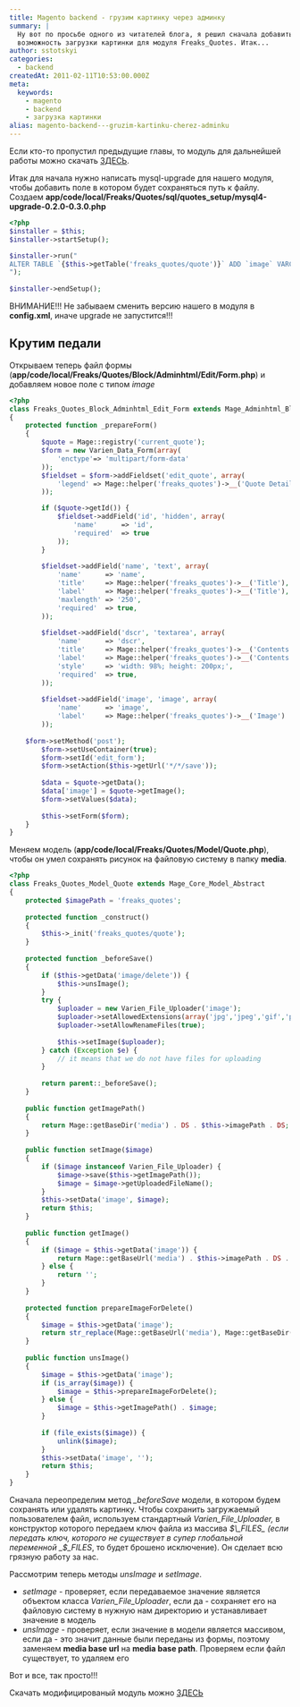```yaml
---
title: Magento backend - грузим картинку через админку
summary: |
  Ну вот по просьбе одного из читателей блога, я решил сначала добавить
  возможность загрузки картинки для модуля Freaks_Quotes. Итак...
author: sstotskyi
categories:
  - backend
createdAt: 2011-02-11T10:53:00.000Z
meta:
  keywords:
    - magento
    - backend
    - загрузка картинки
alias: magento-backend---gruzim-kartinku-cherez-adminku
---
```


Если кто-то пропустил предыдущие главы, то модуль для дальнейшей работы можно скачать [ЗДЕСЬ](./Freak_Quotes_All.zip).

Итак для начала нужно написать mysql-upgrade для нашего модуля, чтобы добавить поле в котором будет сохраняться путь к файлу. Создаем **app/code/local/Freaks/Quotes/sql/quotes\_setup/mysql4-upgrade-0.2.0-0.3.0.php**

```php
<?php
$installer = $this;
$installer->startSetup();

$installer->run("
ALTER TABLE `{$this->getTable('freaks_quotes/quote')}` ADD `image` VARCHAR( 255 ) NOT NULL
");
 
$installer->endSetup();
```

ВНИМАНИЕ!!! Не забываем сменить версию нашего в модуля в **config.xml**, иначе upgrade не запустится!!!

## Крутим педали

Открываем теперь файл формы (**app/code/local/Freaks/Quotes/Block/Adminhtml/Edit/Form.php**) и добавляем новое поле с типом _image_

```php
<?php
class Freaks_Quotes_Block_Adminhtml_Edit_Form extends Mage_Adminhtml_Block_Widget_Form
{
    protected function _prepareForm()
    {
        $quote = Mage::registry('current_quote');
        $form = new Varien_Data_Form(array(
            'enctype'=> 'multipart/form-data'
        ));
        $fieldset = $form->addFieldset('edit_quote', array(
            'legend' => Mage::helper('freaks_quotes')->__('Quote Details')
        ));

        if ($quote->getId()) {
            $fieldset->addField('id', 'hidden', array(
                'name'      => 'id',
                'required'  => true
            ));
        }
 
        $fieldset->addField('name', 'text', array(
            'name'      => 'name',
            'title'     => Mage::helper('freaks_quotes')->__('Title'),
            'label'     => Mage::helper('freaks_quotes')->__('Title'),
            'maxlength' => '250',
            'required'  => true,
        ));
        
        $fieldset->addField('dscr', 'textarea', array(
            'name'      => 'dscr',
            'title'     => Mage::helper('freaks_quotes')->__('Contents'),
            'label'     => Mage::helper('freaks_quotes')->__('Contents'),
            'style'     => 'width: 98%; height: 200px;',
            'required'  => true,
        ));
 
        $fieldset->addField('image', 'image', array(
            'name'      => 'image',
            'label'     => Mage::helper('freaks_quotes')->__('Image')
        ));
 
 	$form->setMethod('post');
        $form->setUseContainer(true);
        $form->setId('edit_form');
        $form->setAction($this->getUrl('*/*/save'));
        
        $data = $quote->getData();
        $data['image'] = $quote->getImage();
        $form->setValues($data);
 
        $this->setForm($form);
    }
}
```

Меняем модель (**app/code/local/Freaks/Quotes/Model/Quote.php**), чтобы он умел сохранять рисунок на файловую систему в папку **media**.

```php
<?php
class Freaks_Quotes_Model_Quote extends Mage_Core_Model_Abstract
{
    protected $imagePath = 'freaks_quotes';
 
    protected function _construct()
    {
        $this->_init('freaks_quotes/quote');
    }
    
    protected function _beforeSave()
    {
        if ($this->getData('image/delete')) {
            $this->unsImage();
        }
        try {
            $uploader = new Varien_File_Uploader('image');
            $uploader->setAllowedExtensions(array('jpg','jpeg','gif','png'));
            $uploader->setAllowRenameFiles(true);
            
            $this->setImage($uploader);
        } catch (Exception $e) {
            // it means that we do not have files for uploading
        }
        
        return parent::_beforeSave();
    }
    
    public function getImagePath()
    {
        return Mage::getBaseDir('media') . DS . $this->imagePath . DS;
    }
    
    public function setImage($image)
    {
        if ($image instanceof Varien_File_Uploader) {
            $image->save($this->getImagePath());
            $image = $image->getUploadedFileName();
        }
        $this->setData('image', $image);
        return $this;
    }
    
    public function getImage()
    {
        if ($image = $this->getData('image')) {
            return Mage::getBaseUrl('media') . $this->imagePath . DS . $image;
        } else {
            return '';
        }
    }
    
    protected function prepareImageForDelete()
    {
        $image = $this->getData('image');
        return str_replace(Mage::getBaseUrl('media'), Mage::getBaseDir('media') . DS, $image['value']);
    }
    
    public function unsImage()
    {
        $image = $this->getData('image');
        if (is_array($image)) {
            $image = $this->prepareImageForDelete();
        } else {
            $image = $this->getImagePath() . $image;
        }
        
        if (file_exists($image)) {
            unlink($image);
        }
        $this->setData('image', '');
        return $this;
    }
}
```

Сначала переопределим метод _\_beforeSave_ модели, в котором будем сохранять или удалять картинку. Чтобы сохранить загружаемый пользователем файл, используем стандартный _Varien\_File\_Uploader,_ в конструктор которого передаем ключ файла из массива _$\_FILES_ (если передать ключ, которого не существует в супер глобальной переменной _$\_FILES_, то будет брошено исключение). Он сделает всю грязную работу за нас.

Рассмотрим теперь методы _unsImage_ и _setImage_.

*   _setImage -_ проверяет, если передаваемое значение является объектом класса _Varien\_File\_Uploader_, если да - сохраняет его на файловую систему в нужную нам директорию и устанавливает значение в модель
*   _unsImage -_ проверяет, если значение в модели является массивом, если да - это значит данные были переданы из формы, поэтому заменяем **media base url** на **media base path**. Проверяем если файл существует, то удаляем его

Вот и все, так просто!!!

Скачать модифицированый модуль можно [ЗДЕСЬ](./Freak_Quotes_With_Image.zip)